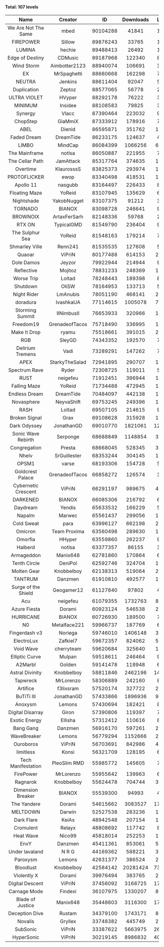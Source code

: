 #### Total: 107 levels

| Name | Creator | ID | Downloads | Likes |
|:---:|:---:|:---:|:---:|:---:|
| We Are Not The Same | mbed | 90104288 | 41841 | 1604
| FIREPOWER | Sillow | 89876243 | 33765 | 1439
| LUMINA | hechie | 89488413 | 26492 | 1237
| Edge of Destiny | CDMusic | 89187968 | 122340 | 8873
| Wind Storm | Aimbotter2123 | 88940074 | 106691 | 3741
| EX | MrSpaghetti | 88660668 | 162298 | 7297
| NEUTRA | Jenkins | 88611404 | 92047 | 5476
| Duplication | Zeptoz | 88577065 | 56778 | 2724
| ULTRA VIOLET | HVyper | 88292178 | 76222 | 3300
| MINIMUM | Insidee | 88108583 | 79825 | 3226
| Synergy | Vlacc | 87390464 | 223032 | 9199
| ChopStep | GiaMmiX | 87333912 | 178916 | 7059
| ABEL | Dienid | 86595871 | 351762 | 13951
| Faded Dream | DreamTide | 86233175 | 124637 | 4280
| LIMBO | MindCap | 86084399 | 1066256 | 62310
| The Mainframe | notlsa | 86050887 | 221955 | 7527
| The Cellar Path | JamAttack | 85317764 | 374635 | 12541
| Overtime | KlaurosssS | 83825373 | 293974 | 12544
| PROTOFLICKER | ewop | 83340498 | 418531 | 12322
| Apollo 11 | nasgubb | 83164497 | 226433 | 8567
| Floating Maze | YoReid | 83107945 | 135629 | 6133
| Nightshade | YakobNugget | 83107375 | 91212 | 3687
| TORNADO | BIANOX | 83098728 | 246641 | 9662
| BROWNOIX | ArtaxFerSarh | 82148336 | 59768 | 2345
| RTX ON | TypicalGMD | 81549790 | 236404 | 9345
| The Sulphur Sea | YoReid | 81548163 | 179214 | 7753
| Shmarley Ville | Renn241 | 81535535 | 127608 | 5491
| Quaoar | ViPriN | 80177488 | 614153 | 28160
| Dole Damos | Jeyzor | 79922944 | 214944 | 9112
| Reflective | Mojitoz | 78831233 | 248369 | 11178
| Worse Trip | Loltad | 78248443 | 189398 | 8043
| Shutdown | OliSW | 78164953 | 133713 | 5688
| Night Rider | LmAnubis | 78051190 | 468141 | 24182
| doradura | IvashkaUA | 77114615 | 1005078 | 77908
| Storming Summit | IINimbusII | 76653933 | 320966 | 16265
| Freedom19 | GrenadeofTacos | 75718490 | 336995 | 18635
| Make It Drop | ryamu | 75518661 | 391015 | 22512
| RGB | SleyGD | 74343352 | 192570 | 7844
| Delirium Tremens | Vadi | 73289291 | 147262 | 7057
| APEX | StarkyTheSalad | 72941895 | 290707 | 11369
| Spectrum Rave | Ryder | 72308725 | 119011 | 5502
| RUST | neigefeu | 71912451 | 396944 | 17551
| Falling Maze | YoReid | 71734488 | 472945 | 17749
| Endless Dream | DreamTide | 70484097 | 442138 | 18380
| Novasphere | NeyvaShift | 69753245 | 249396 | 11713
| RASH | Loltad | 69507105 | 214615 | 9358
| Broken Signal | Grax | 69108628 | 315928 | 12498
| Dark Odyssey | JonathanGD | 69010770 | 1821061 | 124538
| Sonic Wave Rebirth | Serponge | 68688849 | 1148854 | 33180
| Congregation | Presta | 68668045 | 528345 | 30366
| Nhelv | SrGuillester | 68353244 | 304145 | 16026
| OPSM1 | varse | 68193306 | 154728 | 5023
| Goldcrest Palace | GrenadeofTacos | 66858272 | 126574 | 3823
| Cybernetic Crescent | ViPriN | 66291197 | 989675 | 42096
| DARKENED | BIANOX | 66085306 | 216792 | 6801
| Daydream | Yendis | 65633532 | 166229 | 5775
| Napalm | Marwec | 65561437 | 299056 | 18184
| Cold Sweat | para | 63996127 | 662198 | 23144
| Omicron | Team Proxima | 63560498 | 289630 | 15791
| Omorfia | HHyper | 63559860 | 262237 | 9806
| Halberd | notlsa | 63377357 | 86155 | 3663
| Armageddon | Manix648 | 62781860 | 170864 | 6351
| Tenth Circle | DeniPol | 62592746 | 324704 | 15594
| Molten Gear | Knobbelboy | 62138313 | 519064 | 23175
| TANTRUM | Danzmen | 61910810 | 492577 | 17676
| Surge of the Shield | Geogamer12 | 61127840 | 97802 | 4469
| Acu | neigefeu | 61079355 | 1732763 | 87206
| Azure Fiesta | Dorami | 60923124 | 546538 | 23674
| HURRICANE | BIANOX | 60726930 | 189500 | 7407
| N0 | Metalface221 | 59966737 | 187769 | 6971
| Fingerdash v3 | Noriega | 59746010 | 1406148 | 37416
| ElectroLux | Zafkiel7 | 59672357 | 824062 | 50397
| Void Wave | cherryteam | 59620684 | 325640 | 17386
| Elliptic Curve | Mulpan | 59518611 | 246464 | 9926
| A2Marbl | Golden | 59141478 | 118948 | 6091
| Astral Divinity | Knobbelboy | 58811846 | 2462196 | 145489
| Tapwreck | MrLorenzo | 58306889 | 242160 | 8066
| Artifice | f3lixsram | 57520174 | 327722 | 21619
| BuTiTi III | JonathanGD | 57433866 | 1896936 | 99111
| Anoxysm | Lemons | 57430694 | 182421 | 8716
| Digital Disarray | Giron | 57390806 | 119397 | 7035
| Exotic Energy | Ellisha | 57312412 | 110616 | 8015
| Bang Gang | Danzmen | 56916170 | 597261 | 25203
| WaveBreaker | Lemons | 56779294 | 1152666 | 25937
| Ouroboros | ViPriN | 56703691 | 842986 | 44809
| limitless | Konsi | 56321709 | 128195 | 6736
| Tech Manifestation | PleoSlim RMD | 55985772 | 145605 | 7845
| FirePower | MrLorenzo | 55955642 | 139963 | 6004
| Ragnarok | Knobbelboy | 55624478 | 704744 | 37299
| Dimension Breaker | BIANOX | 55539300 | 94993 | 4158
| The Yandere | Dorami | 54615662 | 3083527 | 174975
| MELTDOWN | Darwin | 52527538 | 283236 | 16207
| Dark Flare | KeiAs | 48942548 | 207154 | 10321
| Cromulent | Relayx | 48808692 | 117742 | 8671
| Heat Wave | Nico99 | 45818014 | 252253 | 15136
| EnvY | Danzmen | 45411361 | 853061 | 50941
| Under lavaland | N R G | 44169362 | 588221 | 39900
| Paroxysm | Lemons | 42631377 | 386524 | 21514
| Bloodlust | Knobbelboy | 42584142 | 20281424 | 739573
| Violently X | Dorami | 39976494 | 383765 | 22877
| Digital Descent | ViPriN | 37456092 | 3168725 | 175867
| Carnage Mode | Findexi | 36107975 | 1330207 | 80060
| Blade of Justice | Manix648 | 35448603 | 3116300 | 173527
| Deception Dive | Rustam | 34379100 | 1743171 | 89831
| Novalis | Gryllex | 33748382 | 445749 | 29941
| SubSonic | ViPriN | 33387622 | 5663975 | 263669
| HyperSonic | ViPriN | 30219145 | 8986832 | 406003
